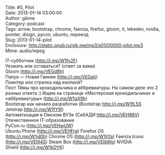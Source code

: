 Title: #0, Pilot  
Date: 2013-01-14 03:00:00  
Author: gikme  
Category: podcast  
Tags: arrow, bootstrap, chrome, faenza, firefox, gloom, it, lebedev, nvidia, pointer, disign, pycon, ubuntu, переезд  
Slug: 2013-01-14-pilot  
Enclosure: http://static.qnub.ru/gik.me/mp3/s01/00000-pilot.mp3  
Mime: audio/mpeg

IT-субботник (<http://j.mp/W1fy2F>)   
Уезжать или оставаться? (ответ за вами)   
Gloom (<http://j.mp/VEGd8h>)   
Папуа — Новая Гвинея (<http://j.mp/VEGatj>)   
Поинтер или стрелка над кнопкой?   
Пост Тёмы про крокодильчика и аббревиатуры. На самом деле это 2  
разных ответа :) Ищем на странице «Мастерская крокодильчика» и  
«аббревиатуры» (<http://j.mp/W1gX9h>)   
Bootstrap как начало разработки (Bootstrap <http://j.mp/W1fL5S>  
Jetstrap <http://j.mp/W1fY9l>)   
Автоматизация в Омском ВУЗе (СибАДИ <http://j.mp/VEH88V>)   
Отечественное IT-образование   
PyCon.ru (<http://j.mp/VEHwUW>)   
Ubuntu Phone (<http://j.mp/VEHFrg>) Forefox OS  
(<http://j.mp/W1jd0h>) Chrome OS (<http://j.mp/W1jIYa>) Faenza Icons  
(<http://j.mp/VEI64S>) Steam Box (<http://j.mp/VEIbWg>) NVIDIA  
Shield (<http://j.mp/W1kDYK>) 
